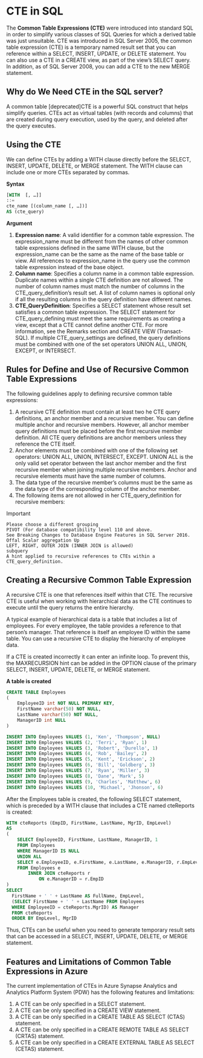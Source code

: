 # CTE in SQL

The **Common Table Expressions (CTE)** were introduced into standard SQL in order to simplify various classes of SQL Queries for which a derived table was just unsuitable. CTE was introduced in SQL Server 2005, the common table expression (CTE) is a temporary named result set that you can reference within a SELECT, INSERT, UPDATE, or DELETE statement. You can also use a CTE in a CREATE view, as part of the view’s SELECT query. In addition, as of SQL Server 2008, you can add a CTE to the new MERGE statement. 

## Why do We Need CTE in the SQL server?
A common table [deprecated]CTE is a powerful SQL construct that helps simplify queries. CTEs act as virtual tables (with records and columns) that are created during query execution, used by the query, and deleted after the query executes.

## Using the CTE 
We can define CTEs by adding a WITH clause directly before the SELECT, INSERT, UPDATE, DELETE, or MERGE statement. The WITH clause can include one or more CTEs separated by commas. 

**Syntax**

```sql
[WITH  [, …]]  
::=
cte_name [(column_name [, …])]
AS (cte_query)
```

**Argument**

1. __Expression name__: A valid identifier for a common table expression. The expression_name must be different from the names of other common table expressions defined in the same WITH  clause, but the expression_name can be the same as the name of the base table or view. All references to expression_name in the query use the common table expression instead of the base object.
2. __Column name__: Specifies a column name in a common table expression. Duplicate names within a single CTE definition are not allowed. The number of column names must match the number of columns in the CTE_query_definition’s result set. A list of column names is optional only if all the resulting columns in the query definition have different names.
3. __CTE_QueryDefinition__: Specifies a SELECT statement whose result set satisfies a common table expression. The SELECT statement for CTE_query_defining must meet the same requirements as creating a view, except that a CTE cannot define another CTE. For more information, see the Remarks section and CREATE VIEW (Transact-SQL). If multiple CTE_query_settings are defined, the query definitions must be combined with one of the set operators UNION ALL, UNION, EXCEPT, or INTERSECT.

## Rules for Define and Use of Recursive Common Table Expressions

The following guidelines apply to defining recursive common table expressions:

1. A recursive CTE definition must contain at least two he CTE query definitions, an anchor member and a recursive member. You can define multiple anchor and recursive members. However, all anchor member query definitions must be placed before the first recursive member definition. All CTE query definitions are anchor members unless they reference the CTE itself.
2. Anchor elements must be combined with one of the following set operators: UNION ALL, UNION, INTERSECT, EXCEPT. UNION ALL is the only valid set operator between the last anchor member and the first recursive member when joining multiple recursive members. Anchor and recursive elements must have the same number of columns.
3. The data type of the recursive member’s columns must be the same as the data type of the corresponding column of the anchor member.
4. The following items are not allowed in her CTE_query_definition for recursive members:

> [!IMPORTANT]
>
>     Please choose a different grouping
>     PIVOT (For database compatibility level 110 and above. 
>     See Breaking Changes to Database Engine Features in SQL Server 2016.
>     Offal Scalar aggregation Up
>     LEFT, RIGHT, OUTER JOIN (INNER JOIN is allowed)
>     subquery
>     A hint applied to recursive references to CTEs within a CTE_query_definition.

## Creating a Recursive Common Table Expression

A recursive CTE is one that references itself within that CTE. The recursive CTE is useful when working with hierarchical data as the CTE continues to execute until the query returns the entire hierarchy. 

A typical example of hierarchical data is a table that includes a list of employees. For every employee, the table provides a reference to that person’s manager. That reference is itself an employee ID within the same table. You can use a recursive CTE to display the hierarchy of employee data. 

If a CTE is created incorrectly it can enter an infinite loop. To prevent this, the MAXRECURSION hint can be added in the OPTION clause of the primary SELECT, INSERT, UPDATE, DELETE, or MERGE statement. 

**A table is created**

```sql
CREATE TABLE Employees
(
    EmployeeID int NOT NULL PRIMARY KEY,
    FirstName varchar(50) NOT NULL,
    LastName varchar(50) NOT NULL,
    ManagerID int NULL
)

INSERT INTO Employees VALUES (1, 'Ken', 'Thompson', NULL)
INSERT INTO Employees VALUES (2, 'Terri', 'Ryan', 1)
INSERT INTO Employees VALUES (3, 'Robert', 'Durello', 1)
INSERT INTO Employees VALUES (4, 'Rob', 'Bailey', 2)
INSERT INTO Employees VALUES (5, 'Kent', 'Erickson', 2)
INSERT INTO Employees VALUES (6, 'Bill', 'Goldberg', 3)
INSERT INTO Employees VALUES (7, 'Ryan', 'Miller', 3)
INSERT INTO Employees VALUES (8, 'Dane', 'Mark', 5)
INSERT INTO Employees VALUES (9, 'Charles', 'Matthew', 6)
INSERT INTO Employees VALUES (10, 'Michael', 'Jhonson', 6)
```

After the Employees table is created, the following SELECT statement, which is preceded by a WITH clause that includes a CTE named cteReports is created: 

```sql
WITH cteReports (EmpID, FirstName, LastName, MgrID, EmpLevel)
AS
(
    SELECT EmployeeID, FirstName, LastName, ManagerID, 1
    FROM Employees
    WHERE ManagerID IS NULL
    UNION ALL
    SELECT e.EmployeeID, e.FirstName, e.LastName, e.ManagerID, r.EmpLevel + 1
    FROM Employees e
        INNER JOIN cteReports r
            ON e.ManagerID = r.EmpID
)
SELECT
  FirstName + ' ' + LastName AS FullName, EmpLevel,
  (SELECT FirstName + ' ' + LastName FROM Employees
  WHERE EmployeeID = cteReports.MgrID) AS Manager
  FROM cteReports
  ORDER BY EmpLevel, MgrID
```

Thus, CTEs can be useful when you need to generate temporary result sets that can be accessed in a SELECT, INSERT, UPDATE, DELETE, or MERGE statement.

## Features and Limitations of Common Table Expressions in Azure

The current implementation of CTEs in Azure Synapse Analytics and Analytics Platform System (PDW) has the following features and limitations:

1. A CTE can be only specified in a SELECT statement.
2. A CTE can be only specified in a CREATE VIEW statement.
3. A CTE can be only specified in a CREATE TABLE AS SELECT (CTAS) statement.
4. A CTE can be only specified in a CREATE REMOTE TABLE AS SELECT (CRTAS) statement.
5. A CTE can be only specified in a CREATE EXTERNAL TABLE AS SELECT (CETAS) statement.
